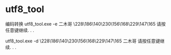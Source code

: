 # utf8_tool
编码转换
utf8_tool.exe -e 二木哥
\228\186\140\230\156\168\229\147\165
请按任意键继续. . .

utf8_tool.exe -d \228\186\140\230\156\168\229\147\165
二木哥
请按任意键继续. . .
